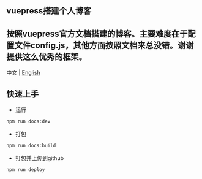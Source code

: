 ## vuepress搭建个人博客

按照vuepress官方文档搭建的博客。主要难度在于配置文件config.js，其他方面按照文档来总没错。谢谢提供这么优秀的框架。
---

中文 | <a href="./README.md">English</a>

## 快速上手

* 运行
```js
npm run docs:dev
```

* 打包
```js
npm run docs:build
```

* 打包并上传到github
```js
npm run deploy
```
